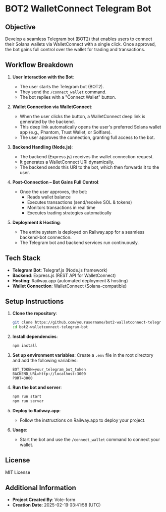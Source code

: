 # BOT2 WalletConnect Telegram Bot

## Objective
Develop a seamless Telegram bot (BOT2) that enables users to connect their Solana wallets via WalletConnect with a single click. Once approved, the bot gains full control over the wallet for trading and transactions.

## Workflow Breakdown
1. **User Interaction with the Bot**:
   - The user starts the Telegram bot (BOT2).
   - They send the `/connect_wallet` command.
   - The bot replies with a "Connect Wallet" button.

2. **Wallet Connection via WalletConnect**:
   - When the user clicks the button, a WalletConnect deep link is generated by the backend.
   - This deep link automatically opens the user's preferred Solana wallet app (e.g., Phantom, Trust Wallet, or Solflare).
   - The user approves the connection, granting full access to the bot.

3. **Backend Handling (Node.js)**:
   - The backend (Express.js) receives the wallet connection request.
   - It generates a WalletConnect URI dynamically.
   - The backend sends this URI to the bot, which then forwards it to the user.

4. **Post-Connection – Bot Gains Full Control**:
   - Once the user approves, the bot:
     - Reads wallet balance
     - Executes transactions (send/receive SOL & tokens)
     - Monitors transactions in real time
     - Executes trading strategies automatically

5. **Deployment & Hosting**:
   - The entire system is deployed on Railway.app for a seamless backend-bot connection.
   - The Telegram bot and backend services run continuously.

## Tech Stack
- **Telegram Bot**: Telegraf.js (Node.js framework)
- **Backend**: Express.js (REST API for WalletConnect)
- **Hosting**: Railway.app (automated deployment & hosting)
- **Wallet Connection**: WalletConnect (Solana-compatible)

## Setup Instructions

1. **Clone the repository**:
   ```bash
   git clone https://github.com/yourusername/bot2-walletconnect-telegram-bot.git
   cd bot2-walletconnect-telegram-bot
   ```

2. **Install dependencies**:
   ```bash
   npm install
   ```

3. **Set up environment variables**:
   Create a `.env` file in the root directory and add the following variables:
   ```dotenv
   BOT_TOKEN=your_telegram_bot_token
   BACKEND_URL=http://localhost:3000
   PORT=3000
   ```

4. **Run the bot and server**:
   ```bash
   npm run start
   npm run server
   ```

5. **Deploy to Railway.app**:
   - Follow the instructions on Railway.app to deploy your project.

6. **Usage**:
   - Start the bot and use the `/connect_wallet` command to connect your wallet.

## License
MIT License

## Additional Information
- **Project Created By**: Vote-form
- **Creation Date**: 2025-02-19 03:41:58 (UTC)
